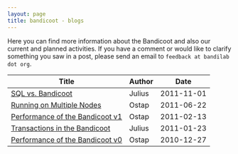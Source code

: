 ```yaml
---
layout: page
title: bandicoot - blogs
---
```


Here you can find more information about the Bandicoot and also our current
and planned activities. If you have a comment or would like to clarify
something you saw in a post, please send an email to
`feedback at bandilab dot org`.

<table>
    <thead>
        <th>Title</th>
        <th>Author</th>
        <th>Date</th>
    </thead>
    <tr>
        <td><a href="blog/2011-11-01.Julius.SQL_vs_Bandicoot.html">SQL vs. Bandicoot</a></td>
        <td>Julius</td>
        <td>2011-11-01</td>
    </tr>
    <tr>
        <td><a href="blog/2011-06-22.Ostap.Running_on_Multiple_Nodes.html">Running on Multiple Nodes</a></td>
        <td>Ostap</td>
        <td>2011-06-22</td>
    </tr>
    <tr>
        <td><a href="blog/2011-02-13.Ostap.Performance_of_the_Bandicoot_v1.html">Performance of the Bandicoot v1</a></td>
        <td>Ostap</td>
        <td>2011-02-13</td>
    </tr>
    <tr>
        <td><a href="blog/2011-01-23.Julius.Transactions_in_the_Bandicoot.html">Transactions in the Bandicoot</a></td>
        <td>Julius</td>
        <td>2011-01-23</td>
    </tr>
    <tr>
        <td><a href="blog/2010-12-27.Ostap.Performance_of_the_Bandicoot_v0.html">Performance of the Bandicoot v0</a></td>
        <td>Ostap</td>
        <td>2010-12-27</td>
    </tr>
</table>
